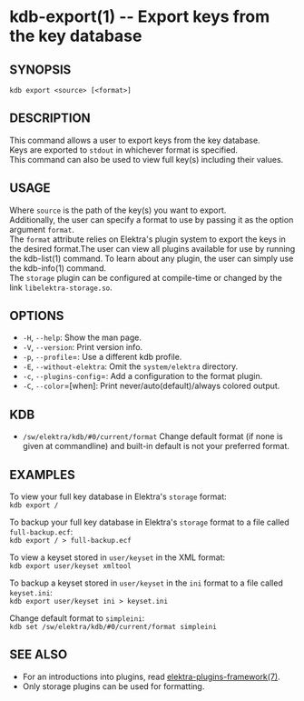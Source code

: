 kdb-export(1) -- Export keys from the key database
==================================================

## SYNOPSIS

`kdb export <source> [<format>]`  

## DESCRIPTION

This command allows a user to export keys from the key database.  
Keys are exported to `stdout` in whichever format is specified.  
This command can also be used to view full key(s) including their values.  

## USAGE

Where `source` is the path of the key(s) you want to export.  
Additionally, the user can specify a format to use by passing it as the option argument `format`.  
The `format` attribute relies on Elektra's plugin system to export the keys in the desired format.The user can view all plugins available for use by running the kdb-list(1) command. To learn about any plugin, the user can simply use the kdb-info(1) command.  
The `storage` plugin can be configured at compile-time or changed by the link `libelektra-storage.so`.


## OPTIONS

- `-H`, `--help`:
  Show the man page.
- `-V`, `--version`:
  Print version info.
- `-p`, `--profile`=<profile>:
  Use a different kdb profile.
- `-E`, `--without-elektra`:
  Omit the `system/elektra` directory.
- `-c`, `--plugins-config`=<pluginconfig>:
  Add a configuration to the format plugin.
- `-C`, `--color`=[when]:
  Print never/auto(default)/always colored output.

## KDB

- `/sw/elektra/kdb/#0/current/format`
  Change default format (if none is given at commandline) and built-in default is not your preferred format.

## EXAMPLES

To view your full key database in Elektra's `storage` format:  
`kdb export /`  

To backup your full key database in Elektra's `storage` format to a file called `full-backup.ecf`:  
`kdb export / > full-backup.ecf`  

To view a keyset stored in `user/keyset` in the XML format:  
`kdb export user/keyset xmltool`  

To backup a keyset stored in `user/keyset` in the `ini` format to a file called `keyset.ini`:  
`kdb export user/keyset ini > keyset.ini`  

Change default format to `simpleini`:  
`kdb set /sw/elektra/kdb/#0/current/format simpleini`


## SEE ALSO

- For an introductions into plugins, read [elektra-plugins-framework(7)](elektra-plugins-framework.md).
- Only storage plugins can be used for formatting.
